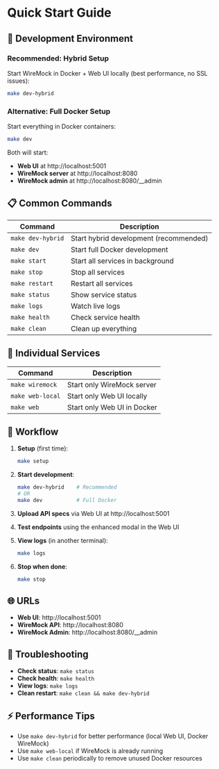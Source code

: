 # Quick Start Guide

## 🚀 Development Environment

### Recommended: Hybrid Setup
Start WireMock in Docker + Web UI locally (best performance, no SSL issues):
```bash
make dev-hybrid
```

### Alternative: Full Docker Setup
Start everything in Docker containers:
```bash
make dev
```

Both will start:
- **Web UI** at http://localhost:5001
- **WireMock server** at http://localhost:8080  
- **WireMock admin** at http://localhost:8080/__admin

## 📋 Common Commands

| Command | Description |
|---------|-------------|
| `make dev-hybrid` | Start hybrid development (recommended) |
| `make dev` | Start full Docker development |
| `make start` | Start all services in background |
| `make stop` | Stop all services |
| `make restart` | Restart all services |
| `make status` | Show service status |
| `make logs` | Watch live logs |
| `make health` | Check service health |
| `make clean` | Clean up everything |

## 🔧 Individual Services

| Command | Description |
|---------|-------------|
| `make wiremock` | Start only WireMock server |
| `make web-local` | Start only Web UI locally |
| `make web` | Start only Web UI in Docker |

## 🔧 Workflow

1. **Setup** (first time):
   ```bash
   make setup
   ```

2. **Start development**:
   ```bash
   make dev-hybrid    # Recommended
   # OR
   make dev           # Full Docker
   ```

3. **Upload API specs** via Web UI at http://localhost:5001

4. **Test endpoints** using the enhanced modal in the Web UI

5. **View logs** (in another terminal):
   ```bash
   make logs
   ```

6. **Stop when done**:
   ```bash
   make stop
   ```

## 🌐 URLs

- **Web UI**: http://localhost:5001
- **WireMock API**: http://localhost:8080  
- **WireMock Admin**: http://localhost:8080/__admin

## 🐛 Troubleshooting

- **Check status**: `make status`
- **Check health**: `make health`
- **View logs**: `make logs`
- **Clean restart**: `make clean && make dev-hybrid`

## ⚡ Performance Tips

- Use `make dev-hybrid` for better performance (local Web UI, Docker WireMock)
- Use `make web-local` if WireMock is already running
- Use `make clean` periodically to remove unused Docker resources
